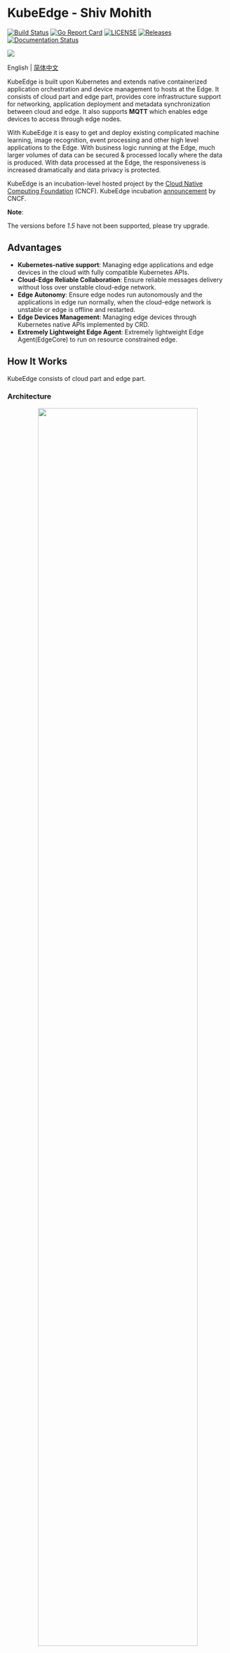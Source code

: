 # KubeEdge - Shiv Mohith
[![Build Status](https://travis-ci.org/kubeedge/kubeedge.svg?branch=master)](https://travis-ci.org/kubeedge/kubeedge)
[![Go Report Card](https://goreportcard.com/badge/github.com/kubeedge/kubeedge)](https://goreportcard.com/report/github.com/kubeedge/kubeedge)
[![LICENSE](https://img.shields.io/github/license/kubeedge/kubeedge.svg?style=flat-square)](/LICENSE)
[![Releases](https://img.shields.io/github/release/kubeedge/kubeedge/all.svg?style=flat-square)](https://github.com/kubeedge/kubeedge/releases)
[![Documentation Status](https://readthedocs.org/projects/kubeedge/badge/?version=latest)](https://kubeedge.readthedocs.io/en/latest/?badge=latest)

<img src="./docs/images/kubeedge-logo-only.png">

English | [简体中文](./README_zh.md)

KubeEdge is built upon Kubernetes and extends native containerized application orchestration and device management to hosts at the Edge.
It consists of cloud part and edge part, provides core infrastructure support for networking, application deployment and metadata synchronization
between cloud and edge. It also supports **MQTT** which enables edge devices to access through edge nodes.

With KubeEdge it is easy to get and deploy existing complicated machine learning, image recognition, event processing and other high level applications to the Edge.
With business logic running at the Edge, much larger volumes of data can be secured & processed locally where the data is produced.
With data processed at the Edge, the responsiveness is increased dramatically and data privacy is protected.

KubeEdge is an incubation-level hosted project by the [Cloud Native Computing Foundation](https://cncf.io) (CNCF). KubeEdge incubation [announcement](https://www.cncf.io/blog/2020/09/16/toc-approves-kubeedge-as-incubating-project/) by CNCF.

**Note**:

The versions before *1.5* have not been supported, please try upgrade.

## Advantages

- **Kubernetes-native support**: Managing edge applications and edge devices in the cloud with fully compatible Kubernetes APIs.
- **Cloud-Edge Reliable Collaboration**: Ensure reliable messages delivery without loss over unstable cloud-edge network.
- **Edge Autonomy**: Ensure edge nodes run autonomously and the applications in edge run normally, when the cloud-edge network is unstable or edge is offline and restarted.
- **Edge Devices Management**: Managing edge devices through Kubernetes native APIs implemented by CRD.
- **Extremely Lightweight Edge Agent**: Extremely lightweight Edge Agent(EdgeCore) to run on resource constrained edge.


## How It Works

KubeEdge consists of cloud part and edge part.

### Architecture

<div  align="center">
<img src="./docs/images/kubeedge_arch.png" width = "85%" align="center">
</div>

### In the Cloud
- [CloudHub](https://kubeedge.io/en/docs/architecture/cloud/cloudhub): a web socket server responsible for watching changes at the cloud side, caching and sending messages to EdgeHub.
- [EdgeController](https://kubeedge.io/en/docs/architecture/cloud/edge_controller): an extended kubernetes controller which manages edge nodes and pods metadata so that the data can be targeted to a specific edge node.
- [DeviceController](https://kubeedge.io/en/docs/architecture/cloud/device_controller): an extended kubernetes controller which manages devices so that the device metadata/status data can be synced between edge and cloud.


### On the Edge
- [EdgeHub](https://kubeedge.io/en/docs/architecture/edge/edgehub): a web socket client responsible for interacting with Cloud Service for the edge computing (like Edge Controller as in the KubeEdge Architecture). This includes syncing cloud-side resource updates to the edge, and reporting edge-side host and device status changes to the cloud.
- [Edged](https://kubeedge.io/en/docs/architecture/edge/edged): an agent that runs on edge nodes and manages containerized applications.
- [EventBus](https://kubeedge.io/en/docs/architecture/edge/eventbus): a MQTT client to interact with MQTT servers (mosquitto), offering publish and subscribe capabilities to other components.
- [ServiceBus](https://kubeedge.io/en/docs/architecture/edge/servicebus): a HTTP client to interact with HTTP servers (REST), offering HTTP client capabilities to components of cloud to reach HTTP servers running at edge.
- [DeviceTwin](https://kubeedge.io/en/docs/architecture/edge/devicetwin): responsible for storing device status and syncing device status to the cloud. It also provides query interfaces for applications.
- [MetaManager](https://kubeedge.io/en/docs/architecture/edge/metamanager): the message processor between edged and edgehub. It is also responsible for storing/retrieving metadata to/from a lightweight database (SQLite).

## Kubernetes compatibility

|                        | Kubernetes 1.15 | Kubernetes 1.16 | Kubernetes 1.17 | Kubernetes 1.18 | Kubernetes 1.19 | Kubernetes 1.20 | Kubernetes 1.21 |
|------------------------|-----------------|-----------------|-----------------|-----------------|-----------------|-----------------|-----------------|
| KubeEdge 1.6           | ✓               | ✓               | ✓               | ✓               | ✓               | ✓               | -               |
| KubeEdge 1.7           | ✓               | ✓               | ✓               | ✓               | ✓               | ✓               | ✓               |
| KubeEdge 1.8           | ✓               | ✓               | ✓               | ✓               | ✓               | ✓               | ✓               |
| KubeEdge HEAD (master) | ✓               | ✓               | ✓               | ✓               | ✓               | ✓               | ✓               |

Key:
* `✓` KubeEdge and the Kubernetes version are exactly compatible.
* `+` KubeEdge has features or API objects that may not be present in the Kubernetes version.
* `-` The Kubernetes version has features or API objects that KubeEdge can't use.

## Guides

Get start with this [doc](https://kubeedge.io/en/docs).

See our documentation on [kubeedge.io](https://kubeedge.io) for more details.

To learn deeply about KubeEdge, try some examples on [examples](https://github.com/kubeedge/examples).

## Roadmap

* [2021 Roadmap](./docs/roadmap.md#roadmap)

## Meeting

Regular Community Meeting:
- Europe Time: **Wednesdays at 16:30-17:30 Beijing Time** (biweekly, starting from Feb. 19th 2020).
([Convert to your timezone.](https://www.thetimezoneconverter.com/?t=16%3A30&tz=GMT%2B8&))
- Pacific Time: **Wednesdays at 10:00-11:00 Beijing Time** (biweekly, starting from Feb. 26th 2020).
([Convert to your timezone.](https://www.thetimezoneconverter.com/?t=10%3A00&tz=GMT%2B8&))

Resources:
- [Meeting notes and agenda](https://docs.google.com/document/d/1Sr5QS_Z04uPfRbA7PrXr3aPwCRpx7EtsyHq7mp6CnHs/edit)
- [Meeting recordings](https://www.youtube.com/playlist?list=PLQtlO1kVWGXkRGkjSrLGEPJODoPb8s5FM)
- [Meeting link](https://zoom.us/j/4167237304)
- [Meeting Calendar](https://calendar.google.com/calendar/embed?src=8rjk8o516vfte21qibvlae3lj4%40group.calendar.google.com) | [Subscribe](https://calendar.google.com/calendar?cid=OHJqazhvNTE2dmZ0ZTIxcWlidmxhZTNsajRAZ3JvdXAuY2FsZW5kYXIuZ29vZ2xlLmNvbQ)

## Contact

If you need support, start with the [troubleshooting guide](https://kubeedge.io/en/docs/developer/troubleshooting), and work your way through the process that we've outlined.

If you have questions, feel free to reach out to us in the following ways:

- [mailing list](https://groups.google.com/forum/#!forum/kubeedge)
- [slack](https://join.slack.com/t/kubeedge/shared_invite/enQtNjc0MTg2NTg2MTk0LWJmOTBmOGRkZWNhMTVkNGU1ZjkwNDY4MTY4YTAwNDAyMjRkMjdlMjIzYmMxODY1NGZjYzc4MWM5YmIxZjU1ZDI)
- [twitter](https://twitter.com/kubeedge)

## Contributing

If you're interested in being a contributor and want to get involved in
developing the KubeEdge code, please see [CONTRIBUTING](./CONTRIBUTING.md) for
details on submitting patches and the contribution workflow.

## License

KubeEdge is under the Apache 2.0 license. See the [LICENSE](LICENSE) file for details.
